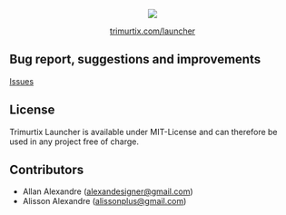 <p align="center"><img src="https://s18.postimg.org/ygpdd0dgp/lead_launcher.jpg" /></p>

<p align="center"><a href="http://github.com/trimurtix/launcher">trimurtix.com/launcher</a></p>

## Bug report, suggestions and improvements

[Issues](https://github.com/trimurtix/launcher/issues)

## License

Trimurtix Launcher is available under MIT-License and can therefore be used in any project free of charge.

## Contributors

- Allan Alexandre (alexandesigner@gmail.com)
- Alisson Alexandre (alissonplus@gmail.com)






